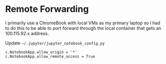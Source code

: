 # Remote Forwarding

I primarily use a ChromeBook with local VMs as my primary laptop so I had to do this to be able to port forward through the local container that gets an 100.115.92.x address.

Update `~/.jupyter/jupyter_notebook_config.py`

```
c.NotebookApp.allow_origin = '*'
c.NotebookApp.allow_remote_access = True
```
